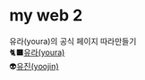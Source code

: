 <h1>my web 2</h1>
<p>
  유라(youra)의 공식 페이지 따라만들기
  <br>🐈‍⬛<a href="https://www.munhwain.kr/youra" >유라(youra)</a>
  <br>👽<a href="https://hnyoojin.github.io/my-web2/">유진(yoojin)</a>
</p>
